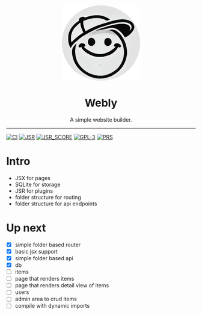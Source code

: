 <p align="center">
  <a href="https://github.com/webly/core"><img height="200" style="height: 200px" src="https://raw.githubusercontent.com/webly-sh/core/refs/heads/main/logo.png" alt="logo"></a>
  <h1 align="center">Webly</h1>
</p>
<p align="center">
A simple website builder.
</p>
<hr/>

[![CI](https://github.com/nhttp/nhttp/workflows/ci/badge.svg)](https://github.com/webly/core)
[![JSR](https://jsr.io/badges/@webly/core)](https://jsr.io/@webly/core)
[![JSR_SCORE](https://jsr.io/badges/@webly/core/score)](https://jsr.io/@webly/core/score)
[![GPL-3](https://img.shields.io/:license-gpl-blue.svg)](https://www.gnu.org/licenses/gpl-3.0.en.html)
[![PRS](https://img.shields.io/badge/PRs-welcome-blue.svg)](http://makeapullrequest.com)

# Intro

- JSX for pages
- SQLite for storage
- JSR for plugins
- folder structure for routing
- folder structure for api endpoints

# Up next

- [x] simple folder based router
- [x] basic jsx support
- [x] simple folder based api
- [x] db
- [ ] items
- [ ] page that renders items
- [ ] page that renders detail view of items
- [ ] users
- [ ] admin area to crud items
- [ ] compile with dynamic imports
